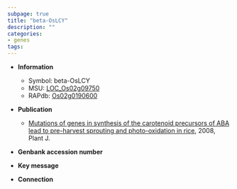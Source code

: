 ```yaml
---
subpage: true
title: "beta-OsLCY"
description: ""
categories:
- genes
tags: 
---
```


* **Information**  
    + Symbol: beta-OsLCY  
    + MSU: [LOC_Os02g09750](http://rice.plantbiology.msu.edu/cgi-bin/ORF_infopage.cgi?orf=LOC_Os02g09750)  
    + RAPdb: [Os02g0190600](http://rapdb.dna.affrc.go.jp/viewer/gbrowse_details/irgsp1?name=Os02g0190600)  

* **Publication**  
    + [Mutations of genes in synthesis of the carotenoid precursors of ABA lead to pre-harvest sprouting and photo-oxidation in rice](http://www.ncbi.nlm.nih.gov/pubmed?term=Mutations+of+genes+in+synthesis+of+the+carotenoid+precursors+of+ABA+lead+to+pre-harvest+sprouting+and+photo-oxidation+in+rice%5BTitle%5D), 2008, Plant J.

* **Genbank accession number**  

* **Key message**  

* **Connection**  



